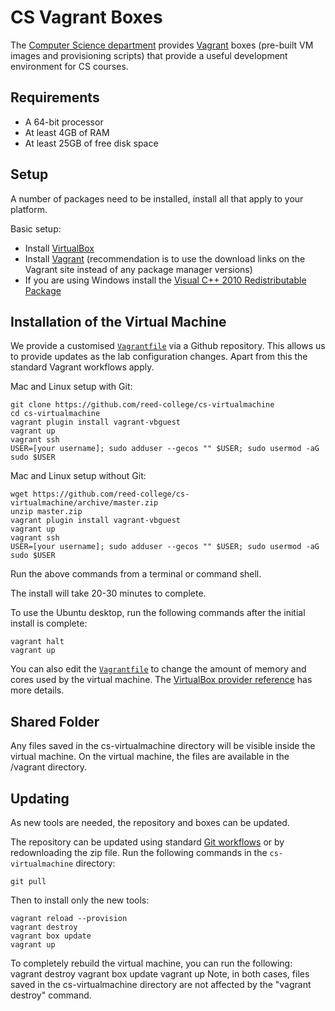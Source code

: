 # CS Vagrant Boxes

The [Computer Science department](http://www.reed.edu/computer-science/) provides [Vagrant](https://www.vagrantup.com) boxes (pre-built VM images and provisioning scripts) that provide a useful development environment for CS courses.

## Requirements

*   A 64-bit processor
*   At least 4GB of RAM
*   At least 25GB of free disk space

## Setup

A number of packages need to be installed, install all that apply to your platform.

Basic setup:

*   Install [VirtualBox](https://www.virtualbox.org)
*   Install [Vagrant](https://www.vagrantup.com/downloads.html) (recommendation is to use the download links on the Vagrant site instead of any package manager versions)
*   If you are using Windows install the [Visual C++ 2010 Redistributable Package](http://www.microsoft.com/en-us/download/details.aspx?id=8328)

## Installation of the Virtual Machine

We provide a customised [`Vagrantfile`](https://www.vagrantup.com/docs/vagrantfile/) via a Github repository. This allows us to provide updates as the lab configuration changes. Apart from this the standard Vagrant workflows apply.

Mac and Linux setup with Git:

    git clone https://github.com/reed-college/cs-virtualmachine
    cd cs-virtualmachine
    vagrant plugin install vagrant-vbguest
    vagrant up
    vagrant ssh
    USER=[your username]; sudo adduser --gecos "" $USER; sudo usermod -aG sudo $USER

Mac and Linux setup without Git:

    wget https://github.com/reed-college/cs-virtualmachine/archive/master.zip
    unzip master.zip
    vagrant plugin install vagrant-vbguest
    vagrant up
    vagrant ssh
    USER=[your username]; sudo adduser --gecos "" $USER; sudo usermod -aG sudo $USER

Run the above commands from a terminal or command shell.

The install will take 20-30 minutes to complete.

To use the Ubuntu desktop, run the following commands after the initial install is complete:
    
    vagrant halt
    vagrant up

You can also edit the [`Vagrantfile`](https://www.vagrantup.com/docs/vagrantfile/) to change the amount of memory and cores used by the virtual machine. The [VirtualBox provider reference](https://www.vagrantup.com/docs/virtualbox/configuration.html) has more details.

## Shared Folder

Any files saved in the cs-virtualmachine directory will be visible inside the virtual machine. On the virtual machine, the files are available in the /vagrant directory.

## Updating

As new tools are needed, the repository and boxes can be updated.

The repository can be updated using standard [Git workflows](https://help.github.com/articles/fetching-a-remote) or by redownloading the zip file. Run the following commands in the `cs-virtualmachine` directory:

    git pull

Then to install only the new tools:

    vagrant reload --provision
    vagrant destroy
    vagrant box update
    vagrant up
To completely rebuild the virtual machine, you can run the following:
    vagrant destroy
    vagrant box update
    vagrant up
Note, in both cases, files saved in the cs-virtualmachine directory are not affected by the "vagrant destroy" command.
